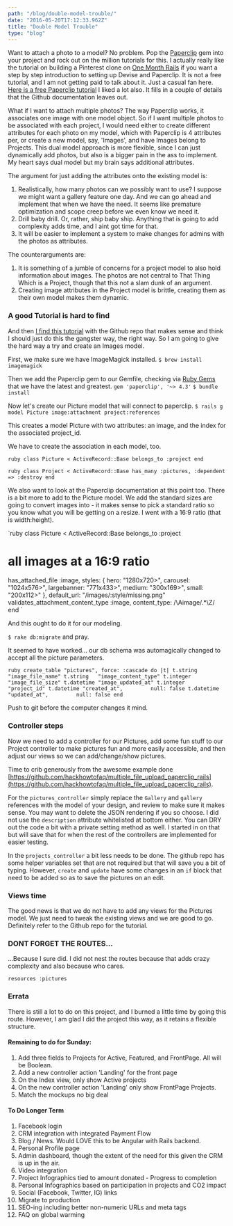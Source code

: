 ```yaml
---
path: "/blog/double-model-trouble/"
date: "2016-05-20T17:12:33.962Z"
title: "Double Model Trouble"
type: "blog"
---
```


Want to attach a photo to a model? No problem. Pop the [Paperclip](https://github.com/thoughtbot/paperclip) gem into your project and rock out on the million tutorials for this. I actually really like the tutorial on building a Pinterest clone on [One Month Rails](https://onemonth.com/courses/one-month-rails/curriculum) if you want a step by step introduction to setting up Devise and Paperclip. It is not a free tutorial, and I am not getting paid to talk about it. Just a casual fan here. [Here is a free Paperclip tutorial](https://richonrails.com/articles/getting-started-with-paperclip) I liked a lot also. It fills in a couple of details that the Github documentation leaves out.

What if I want to attach multiple photos? The way Paperclip works, it associates one image with one model object. So if I want multiple photos to be associated with each project, I would need either to create different attributes for each photo on my model, which with Paperclip is 4 attributes per, or create a new model, say, 'Images', and have Images belong to Projects. This dual model approach is more flexible, since I can just dynamically add photos, but also is a bigger pain in the ass to implement. My heart says dual model but my brain says additional attributes.

The argument for just adding the attributes onto the existing model is:

1. Realistically, how many photos can we possibly want to use? I suppose we might want a gallery feature one day. And we can go ahead and implement that when we have the need. It seems like premature optimization and scope creep before we even know we need it.
2. Drill baby drill. Or, rather, ship baby ship. Anything that is going to add complexity adds time, and I aint got time for that.
3. It will be easier to implement a system to make changes for admins with the photos as attributes.

The counterarguments are:

1. It is something of a jumble of concerns for a project model to also hold information about images. The photos are not central to That Thing Which is a Project, though that this not a slam dunk of an argument.
2. Creating image attributes in the Project model is brittle, creating them as their own model makes them dynamic.

### A good Tutorial is hard to find
And then [I find this tutorial](http://www.railscook.com/recipes/multiple-files-upload-with-nested-resource-using-paperclip-in-rails/) with the Github repo that makes sense and think I should just do this the gangster way, the right way.  So I am going to give the hard way a try and create an Images model.

First, we make sure we have ImageMagick installed.
`$ brew install imagemagick`

Then we add the Paperclip gem to our Gemfile, checking via [Ruby Gems](https://rubygems.org/) that we have the latest and greatest.
`gem 'paperclip', '~> 4.3'`
`$ bundle install`

Now let's create our Picture model that will connect to paperclip.
`$ rails g model Picture image:attachment project:references`

This creates a model Picture with two attributes: an image, and the index for the associated project_id.

We have to create the association in each model, too.

`ruby
class Picture < ActiveRecord::Base
  belongs_to :project
end
`

`ruby
class Project < ActiveRecord::Base
 has_many :pictures, :dependent => :destroy
end
`

We also want to look at the Paperclip documentation at this point too.  There is a bit more to add to the Picture model. We add the standard sizes are going to convert images into - it makes sense to pick a standard ratio so you know what you will be getting on a resize. I went with a 16:9 ratio (that is width:height).

`ruby
class Picture < ActiveRecord::Base
  belongs_to :project

  # all images at a 16:9 ratio
  has_attached_file :image, styles: { hero: "1280x720>", carousel: "1024x576>", largebanner: "771x433>", medium: "300x169>", small: "200x112>" }, default_url: "/images/:style/missing.png"
  validates_attachment_content_type :image, content_type: /\Aimage\/.*\Z/
end
`

And this ought to do it for our modeling.

`$ rake db:migrate` and pray.

It seemed to have worked... our db schema was automagically changed to accept all the picture parameters.

`ruby
create_table "pictures", force: :cascade do |t|
  t.string   "image_file_name"
  t.string   "image_content_type"
  t.integer  "image_file_size"
  t.datetime "image_updated_at"
  t.integer  "project_id"
  t.datetime "created_at",         null: false
  t.datetime "updated_at",         null: false
end
`

Push to git before the computer changes it mind.

### Controller steps
Now we need to add a controller for our Pictures, add some fun stuff to our Project controller to make pictures fun and more easily accessible, and then adjust our views so we can add/change/show pictures.

Time to crib generously from the awesome example done [https://github.com/hackhowtofaq/multiple_file_upload_paperclip_rails](https://github.com/hackhowtofaq/multiple_file_upload_paperclip_rails).

For the `pictures_controller` simply replace the `Gallery` and `gallery` references with the model of your design, and review to make sure it makes sense. You may want to delete the JSON rendering if you so choose. I did not use the `description` attribute whitelisted at bottom either. You can DRY out the code a bit with a private setting method as well. I started in on that but will save that for when the rest of the controllers are implemented for easier testing.

In the `projects_controller` a bit less needs to be done. The github repo has some helper variables set that are not required but that will save you a bit of typing. However, `create` and `update` have some  changes in an `if` block that need to be added so as to save the pictures on an edit.

### Views time
The good news is that we do not have to add any views for the Pictures model. We just need to tweak the existing views and we are good to go. Definitely refer to the Github repo for the tutorial.

### DONT FORGET THE ROUTES...
...Because I sure did. I did not nest the routes because that adds crazy complexity and also because who cares.

`resources :pictures`

### Errata
There is still a lot to do on this project, and I burned a little time by going this route. However, I am glad I did the project this way, as it retains a flexible structure.

#### Remaining to do for Sunday:

1. Add three fields to Projects for Active, Featured, and FrontPage. All will be Boolean.
2. Add a new controller action 'Landing' for the front page
3. On the Index view, only show Active projects
4. On the new controller action 'Landing' only show FrontPage Projects.
5. Match the mockups no big deal

#### To Do Longer Term

1. Facebook login
2. CRM integration with integrated Payment Flow
3. Blog / News. Would LOVE this to be Angular with Rails backend.
4. Personal Profile page
5. Admin dashboard, though the extent of the need for this given the CRM is up in the air.
6. Video integration
7. Project Infographics tied to amount donated - Progress to completion
8. Personal Infographics based on participation in projects and CO2 impact
9. Social (Facebook, Twitter, IG) links
10. Migrate to production
11. SEO-ing including better non-numeric URLs and meta tags
12. FAQ on global warming
